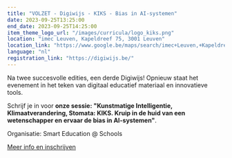 ```yaml
---
title: "VOLZET - Digiwijs - KIKS - Bias in AI-systemen"
date: 2023-09-25T13:25:00
end_date: 2023-09-25T14:25:00
item_theme_logo_url: "/images/curricula/logo_kiks.png"
location: "imec Leuven, Kapeldreef 75, 3001 Leuven"
location_link: "https://www.google.be/maps/search/imec+Leuven,+Kapeldreef+75,+3001+Leuven/@50.8652471,4.6750972,17z/data=!3m1!4b1?entry=ttu"
language: "nl"
registration_link: "https://digiwijs.be/"
---
```


Na twee succesvolle edities, een derde Digiwijs! Opnieuw staat het evenement in het teken van digitaal educatief materiaal en innovatieve tools.

Schrijf je in voor **onze sessie: "Kunstmatige Intelligentie, Klimaatverandering, Stomata: KIKS. Kruip in de huid van een wetenschapper en ervaar de bias in AI-systemen"**.

Organisatie: Smart Education @ Schools

[Meer info en inschrijven](https://digiwijs.be/)
